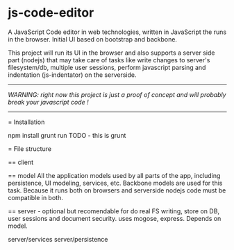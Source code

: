 js-code-editor
=============

A JavaScript Code editor in web technologies, written in JavaScript the runs in the browser. Initial UI based on bootstrap and backbone. 

This project will run its UI in the browser and also supports a server side part (nodejs) that may take care of tasks like write changes to server's filesystem/db, multiple user sessions, perform javascript parsing and indentation (js-indentator) on the serverside. 

* * * * 
*WARNING: right now this project is just a proof of concept and will probably break your javascript code !*
* * * * 

= Installation

npm install
grunt run
TODO - this is grunt

= File structure

== client

== model 
All the application models used by all parts of the app, including persistence, UI modeling, services, etc. Backbone models are used for this task. Because it runs both on browsers and serverside nodejs code must be compatible in both. 

== server - optional but recomendable for do real FS writing, store on DB, user sessions and document security. uses mogose, express. Depends on model. 

server/services
server/persistence

